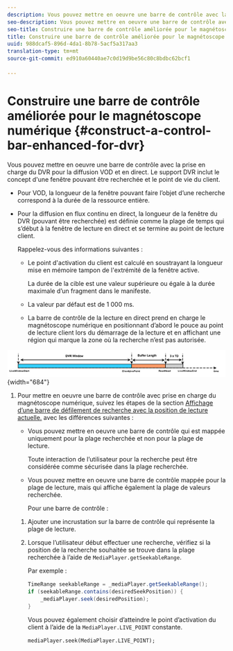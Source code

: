 ```yaml
---
description: Vous pouvez mettre en oeuvre une barre de contrôle avec la prise en charge du DVR pour la diffusion VOD et en direct. Le support DVR inclut le concept d'une fenêtre pouvant être recherchée et le point de vie du client.
seo-description: Vous pouvez mettre en oeuvre une barre de contrôle avec la prise en charge du DVR pour la diffusion VOD et en direct. Le support DVR inclut le concept d'une fenêtre pouvant être recherchée et le point de vie du client.
seo-title: Construire une barre de contrôle améliorée pour le magnétoscope numérique
title: Construire une barre de contrôle améliorée pour le magnétoscope numérique
uuid: 988dcaf5-896d-4da1-8b78-5acf5a317aa3
translation-type: tm+mt
source-git-commit: ed910a60440ae7c0d19d9be56c80c8bdbc62bcf1

---
```



# Construire une barre de contrôle améliorée pour le magnétoscope numérique {#construct-a-control-bar-enhanced-for-dvr}

Vous pouvez mettre en oeuvre une barre de contrôle avec la prise en charge du DVR pour la diffusion VOD et en direct. Le support DVR inclut le concept d&#39;une fenêtre pouvant être recherchée et le point de vie du client.

* Pour VOD, la longueur de la fenêtre pouvant faire l’objet d’une recherche correspond à la durée de la ressource entière.
* Pour la diffusion en flux continu en direct, la longueur de la fenêtre du DVR (pouvant être recherchée) est définie comme la plage de temps qui s’début à la fenêtre de lecture en direct et se termine au point de lecture client.

   Rappelez-vous des informations suivantes :

   * Le point d&#39;activation du client est calculé en soustrayant la longueur mise en mémoire tampon de l&#39;extrémité de la fenêtre active.

      La durée de la cible est une valeur supérieure ou égale à la durée maximale d’un fragment dans le manifeste.
   * La valeur par défaut est de 1 000 ms.
   * La barre de contrôle de la lecture en direct prend en charge le magnétoscope numérique en positionnant d’abord le pouce au point de lecture client lors du démarrage de la lecture et en affichant une région qui marque la zone où la recherche n’est pas autorisée.

<!--<a id="fig_37A39A28BA714BA5A2C461357ED5BD41"></a>-->

![](assets/dvr-window.PNG){width=&quot;684&quot;}

1. Pour mettre en oeuvre une barre de contrôle avec prise en charge du magnétoscope numérique, suivez les étapes de la section [Affichage d’une barre de défilement de recherche avec la position de lecture actuelle.](../../../tvsdk-3x-android-prog/android-3x-content-playback-options-android2/ui-configure/android-3x-ui-seek-scrub-bar-display.md) avec les différences suivantes :

   * Vous pouvez mettre en oeuvre une barre de contrôle qui est mappée uniquement pour la plage recherchée et non pour la plage de lecture.

      Toute interaction de l’utilisateur pour la recherche peut être considérée comme sécurisée dans la plage recherchée.
   * Vous pouvez mettre en oeuvre une barre de contrôle mappée pour la plage de lecture, mais qui affiche également la plage de valeurs recherchée.

      Pour une barre de contrôle :
   1. Ajouter une incrustation sur la barre de contrôle qui représente la plage de lecture.
   1. Lorsque l’utilisateur début effectuer une recherche, vérifiez si la position de la recherche souhaitée se trouve dans la plage recherchée à l’aide de `MediaPlayer.getSeekableRange`.

      Par exemple :

      ```java
      TimeRange seekableRange = _mediaPlayer.getSeekableRange(); 
      if (seekableRange.contains(desiredSeekPosition)) { 
          _mediaPlayer.seek(desiredPosition); 
      }
      ```

      Vous pouvez également choisir d’atteindre le point d’activation du client à l’aide de la `MediaPlayer.LIVE_POINT` constante.

      ```
      mediaPlayer.seek(MediaPlayer.LIVE_POINT);
      ```
